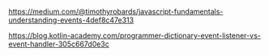 https://medium.com/@timothyrobards/javascript-fundamentals-understanding-events-4def8c47e313

https://blog.kotlin-academy.com/programmer-dictionary-event-listener-vs-event-handler-305c667d0e3c